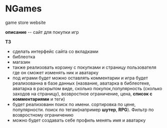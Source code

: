 # NGames
game store website

__описание__ -- сайт для покупки игр


__TЗ__
* сделать интерфейс сайта со вкладками 
 * библеотка
 * магазин
* также реализовать корзину с покупками и страницу пользователя где он сможет изменять ник и аватарку
* под играми будет можно оставлять комментарии и игра будет реализованна в базе данных (название, аватарка в библеотеке, аватарка в раскрытом виде, сколько покупок,популярность (сколько заходов на страницу), возвростное ограничение, цена, __список с комментариями__ и теги)
* будет реализованн поиск по имени. сортировка по цене, популярности. поиск по тегам(например __шутер__, __RPG__). Фильтр по возвростному ограничению
* можно будет создавать себе профиль менять имя и аватарку

 
 
